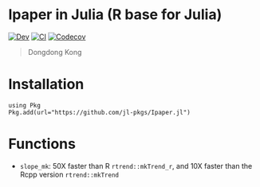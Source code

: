 # Ipaper in Julia (R base for Julia)

<!-- [![Stable](https://img.shields.io/badge/docs-stable-blue.svg)](https://jl-pkgs.github.io/Ipaper.jl/stable) -->
[![Dev](https://img.shields.io/badge/docs-dev-blue.svg)](https://jl-pkgs.github.io/Ipaper.jl/dev)
[![CI](https://github.com/jl-pkgs/Ipaper.jl/actions/workflows/CI.yml/badge.svg)](https://github.com/jl-pkgs/Ipaper.jl/actions/workflows/CI.yml)
[![Codecov](https://codecov.io/gh/jl-pkgs/Ipaper.jl/branch/master/graph/badge.svg)](https://codecov.io/gh/jl-pkgs/Ipaper.jl)

> Dongdong Kong

# Installation

```
using Pkg
Pkg.add(url="https://github.com/jl-pkgs/Ipaper.jl")
```

# Functions 

- `slope_mk`: 50X faster than R `rtrend::mkTrend_r`, and 10X faster than the Rcpp version `rtrend::mkTrend`
